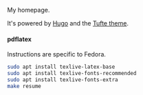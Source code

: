 My homepage.

It's powered by [Hugo](https://gohugo.io/) and the [Tufte theme](https://github.com/slashformotion/hugo-tufte).

#### pdflatex

Instructions are specific to Fedora.

```bash
sudo apt install texlive-latex-base
sudo apt install texlive-fonts-recommended
sudo apt install texlive-fonts-extra
make resume
```
